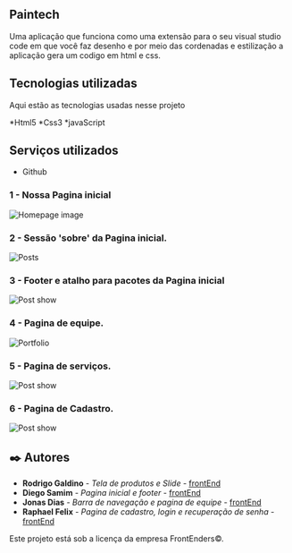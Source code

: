 
## Paintech

Uma aplicação que funciona como uma extensão para o seu visual studio code em que você faz desenho
e por meio das cordenadas e estilização a aplicação gera um codigo em html e css.


## Tecnologias utilizadas

Aqui estão as tecnologias usadas nesse projeto

*Html5
*Css3
*javaScript

## Serviços utilizados

* Github


### 1 - Nossa Pagina inicial

![Homepage image](https://github.com/Squad-Senac/projetoGrupo2/blob/main/contents/imagensredmi/inicial_1.png)

### 2 - Sessão 'sobre' da Pagina inicial.

![Posts](https://github.com/Squad-Senac/projetoGrupo2/blob/main/contents/imagensredmi/inicial_2.png)

### 3 - Footer e atalho para pacotes da Pagina inicial

![Post show](https://github.com/Squad-Senac/projetoGrupo2/blob/main/contents/imagensredmi/inicial_3.png)


### 4 - Pagina de equipe.

![Portfolio](https://github.com/Squad-Senac/projetoGrupo2/blob/main/contents/imagensredmi/equipe.png)

### 5 - Pagina de serviços.

![Post show](https://github.com/Squad-Senac/projetoGrupo2/blob/main/contents/imagensredmi/pacotes.png)

### 6 - Pagina de Cadastro.

![Post show](https://github.com/Squad-Senac/projetoGrupo2/blob/main/contents/imagensredmi/cadastro.png)


## ✒️ Autores

* **Rodrigo Galdino** - *Tela de produtos e Slide* - [frontEnd](https://github.com/Rodrigohdkr)
* **Diego Samim** - *Pagina inicial e footer* - [frontEnd](https://github.com/DiegoSamim)
* **Jonas Dias** - *Barra de navegação e pagina de equipe* - [frontEnd](hhttps://github.com/Jonasdias02)
* **Raphael Felix** - *Pagina de cadastro, login e recuperação de senha* - [frontEnd](https://github.com/felixraphael)

Este projeto está sob a licença da empresa FrontEnders©.
